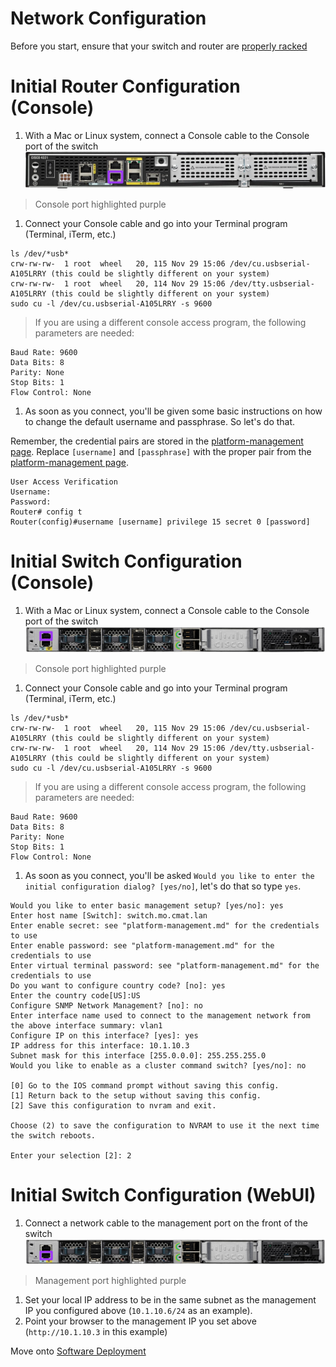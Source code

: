 # Network Configuration

Before you start, ensure that your switch and router are [properly racked](../hardware-assembly.md)

# Initial Router Configuration (Console)
1. With a Mac or Linux system, connect a Console cable to the Console port of the switch  
![](../../images/router-console.png)  
> Console port highlighted purple

1. Connect your Console cable and go into your Terminal program (Terminal, iTerm, etc.)
```
ls /dev/*usb*
crw-rw-rw-  1 root  wheel   20, 115 Nov 29 15:06 /dev/cu.usbserial-A105LRRY (this could be slightly different on your system)
crw-rw-rw-  1 root  wheel   20, 114 Nov 29 15:06 /dev/tty.usbserial-A105LRRY (this could be slightly different on your system)
sudo cu -l /dev/cu.usbserial-A105LRRY -s 9600
```
> If you are using a different console access program, the following parameters are needed:

```
Baud Rate: 9600
Data Bits: 8
Parity: None
Stop Bits: 1
Flow Control: None
```

1. As soon as you connect, you'll be given some basic instructions on how to change the default username and passphrase. So let's do that.

Remember, the credential pairs are stored in the [platform-management page](../platform-management.md). Replace `[username]` and `[passphrase]` with the proper pair from the [platform-management page](../platform-management.md).

```
User Access Verification
Username:
Password:
Router# config t
Router(config)#username [username] privilege 15 secret 0 [password]
```

# Initial Switch Configuration (Console)
1. With a Mac or Linux system, connect a Console cable to the Console port of the switch  
![](../../images/switch-console.png)  
> Console port highlighted purple

1. Connect your Console cable and go into your Terminal program (Terminal, iTerm, etc.)
```
ls /dev/*usb*
crw-rw-rw-  1 root  wheel   20, 115 Nov 29 15:06 /dev/cu.usbserial-A105LRRY (this could be slightly different on your system)
crw-rw-rw-  1 root  wheel   20, 114 Nov 29 15:06 /dev/tty.usbserial-A105LRRY (this could be slightly different on your system)
sudo cu -l /dev/cu.usbserial-A105LRRY -s 9600
```
> If you are using a different console access program, the following parameters are needed:

```
Baud Rate: 9600
Data Bits: 8
Parity: None
Stop Bits: 1
Flow Control: None
```

1. As soon as you connect, you'll be asked `Would you like to enter the initial configuration dialog? [yes/no]`, let's do that so type `yes`.

```
Would you like to enter basic management setup? [yes/no]: yes
Enter host name [Switch]: switch.mo.cmat.lan
Enter enable secret: see "platform-management.md" for the credentials to use
Enter enable password: see "platform-management.md" for the credentials to use
Enter virtual terminal password: see "platform-management.md" for the credentials to use
Do you want to configure country code? [no]: yes
Enter the country code[US]:US
Configure SNMP Network Management? [no]: no
Enter interface name used to connect to the management network from the above interface summary: vlan1
Configure IP on this interface? [yes]: yes
IP address for this interface: 10.1.10.3
Subnet mask for this interface [255.0.0.0]: 255.255.255.0
Would you like to enable as a cluster command switch? [yes/no]: no

[0] Go to the IOS command prompt without saving this config.
[1] Return back to the setup without saving this config.
[2] Save this configuration to nvram and exit.

Choose (2) to save the configuration to NVRAM to use it the next time the switch reboots.

Enter your selection [2]: 2
```

# Initial Switch Configuration (WebUI)
1. Connect a network cable to the management port on the front of the switch
![](../../images/switch-management.png)
> Management port highlighted purple  

1. Set your local IP address to be in the same subnet as the management IP you configured above (`10.1.10.6/24` as an example).
1. Point your browser to the management IP you set above (`http://10.1.10.3` in this example)

Move onto [Software Deployment](../software-deployment.md)
